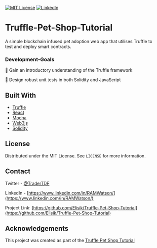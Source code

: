 

[![MIT License][license-shield]][license-url]
[![LinkedIn][linkedin-shield]][linkedin-url]



# Truffle-Pet-Shop-Tutorial

A simple blockchain infused pet adoption web app that utilises Truffle to test and deploy smart contracts.



### Development-Goals


🧰 Gain an introductory understanding of the Truffle framework

🤖 Design robust unit tests in both Solidity and JavaScript




## Built With

* [Truffle](https://www.trufflesuite.com/)
* [React](https://reactjs.org/)
* [Mocha](https://mochajs.org/)
* [Web3js](https://web3js.readthedocs.io/en/v1.3.4/)
* [Solidity](https://docs.soliditylang.org/en/v0.8.6/)



<!-- LICENSE -->
## License

Distributed under the MIT License. See `LICENSE` for more information.



<!-- CONTACT -->
## Contact

Twitter - [@TraderTDF](https://twitter.com/TraderTDF)

LinkedIn - [https://www.linkedin.com/in/RAMWatson/](https://www.linkedin.com/in/RAMWatson/)

Project Link: [https://github.com/Elisik/Truffle-Pet-Shop-Tutorial](https://github.com/Elisik/Truffle-Pet-Shop-Tutorial)



<!-- ACKNOWLEDGEMENTS -->
## Acknowledgements
This project was created as part of the [Truffle Pet Shop Tutorial](https://www.trufflesuite.com/tutorial)




<!-- MARKDOWN LINKS & IMAGES -->
<!-- https://www.markdownguide.org/basic-syntax/#reference-style-links -->
[license-shield]: https://img.shields.io/github/license/othneildrew/Best-README-Template.svg?style=for-the-badge
[license-url]: https://github.com/othneildrew/Best-README-Template/blob/master/LICENSE.txt
[linkedin-shield]: https://img.shields.io/badge/-LinkedIn-black.svg?style=for-the-badge&logo=linkedin&colorB=555
[linkedin-url]: https://www.linkedin.com/in/RAMWatson/

